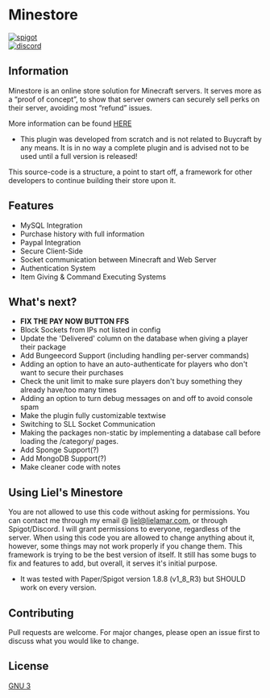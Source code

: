 # Minestore

[<img alt="spigot" src="https://lielamar.com/other/github_spigot.png" size=1.5>](https://www.spigotmc.org/resources/minestore-proof-of-concept-a-flexible-open-source-webstore.86795/)
<br>[<img alt="discord" src="https://lielamar.com/other/github_discord.png" size=1.5>](https://discord.gg/NzgBrqR)
<br>

## Information
Minestore is an online store solution for Minecraft servers.
It serves more as a “proof of concept”, to show that server owners can securely sell perks on their server, avoiding most “refund” issues.

More information can be found [HERE](https://docs.google.com/document/d/1Gqy6RHqojxX5QjQuuB6GWjKTvyUgBUTPidzOyTKpOa4)

* This plugin was developed from scratch and is not related to Buycraft by any means.
It is in no way a complete plugin and is advised not to be used until a full version is released!

This source-code is a structure, a point to start off, a framework for other developers to continue building their store upon it.


## Features
* MySQL Integration
* Purchase history with full information
* Paypal Integration
* Secure Client-Side
* Socket communication between Minecraft and Web Server
* Authentication System
* Item Giving & Command Executing Systems


## What's next?
* <strong>FIX THE PAY NOW BUTTON FFS</strong>
* Block Sockets from IPs not listed in config
* Update the 'Delivered' column on the database when giving a player their package 
* Add Bungeecord Support (including handling per-server commands)
* Adding an option to have an auto-authenticate for players who don't want to secure their purchases
* Check the unit limit to make sure players don't buy something they already have/too many times
* Adding an option to turn debug messages on and off to avoid console spam
* Make the plugin fully customizable textwise
* Switching to SLL Socket Communication
* Making the packages non-static by implementing a database call before loading the /category/ pages.
* Add Sponge Support(?)
* Add MongoDB Support(?)
* Make cleaner code with notes

## Using Liel's Minestore
You are not allowed to use this code without asking for permissions.
You can contact me through my email @ liel@lielamar.com, or through Spigot/Discord. I will grant permissions to everyone, regardless of the server.
When using this code you are allowed to change anything about it, however, some things may not work properly if you change them.
This framework is trying to be the best version of itself. It still has some bugs to fix and features to add, but overall, it serves it's initial purpose.

* It was tested with Paper/Spigot version 1.8.8 (v1_8_R3) but SHOULD work on every version.


## Contributing
Pull requests are welcome. For major changes, please open an issue first to discuss what you would like to change.

## License
[GNU 3](https://choosealicense.com/licenses/agpl-3.0/)
